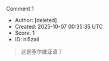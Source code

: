 Comment 1

- Author: [deleted]
- Created: 2025-10-07 00:35:35 UTC
- Score: 1
- ID: ni5zaii

> 这是塞尔维亚语？
